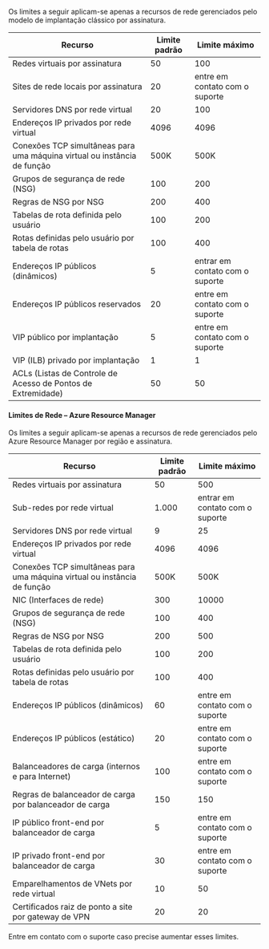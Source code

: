 Os limites a seguir aplicam-se apenas a recursos de rede gerenciados pelo modelo de implantação clássico por assinatura.

| Recurso | Limite padrão | Limite máximo |
| --- | --- | --- |
| Redes virtuais por assinatura |50 |100 |
| Sites de rede locais por assinatura |20 |entre em contato com o suporte |
| Servidores DNS por rede virtual |20 |100 |
| Endereços IP privados por rede virtual |4096 |4096 |
| Conexões TCP simultâneas para uma máquina virtual ou instância de função |500K |500K |
| Grupos de segurança de rede (NSG) |100 |200 |
| Regras de NSG por NSG |200 |400 |
| Tabelas de rota definida pelo usuário |100 |200 |
| Rotas definidas pelo usuário por tabela de rotas |100 |400 |
| Endereços IP públicos (dinâmicos) |5 |entrar em contato com o suporte |
| Endereços IP públicos reservados |20 |entre em contato com o suporte |
| VIP público por implantação |5 |entre em contato com o suporte |
| VIP (ILB) privado por implantação |1 |1 |
| ACLs (Listas de Controle de Acesso de Pontos de Extremidade) |50 |50 |

#### <a name="a-nameazure-resource-manager-virtual-networking-limitsanetworking-limits---azure-resource-manager"></a><a name="azure-resource-manager-virtual-networking-limits"></a>Limites de Rede – Azure Resource Manager
Os limites a seguir aplicam-se apenas a recursos de rede gerenciados pelo Azure Resource Manager por região e assinatura.

| Recurso | Limite padrão | Limite máximo |
| --- | --- | --- |
| Redes virtuais por assinatura |50 |500 |
| Sub-redes por rede virtual |1.000 |entrar em contato com o suporte |
| Servidores DNS por rede virtual |9 |25 |
| Endereços IP privados por rede virtual |4096 |4096 |
| Conexões TCP simultâneas para uma máquina virtual ou instância de função |500K |500K |
| NIC (Interfaces de rede) |300 |10000 |
| Grupos de segurança de rede (NSG) |100 |400 |
| Regras de NSG por NSG |200 |500 |
| Tabelas de rota definida pelo usuário |100 |200 |
| Rotas definidas pelo usuário por tabela de rotas |100 |400 |
| Endereços IP públicos (dinâmicos) |60 |entre em contato com o suporte |
| Endereços IP públicos (estático) |20 |entre em contato com o suporte |
| Balanceadores de carga (internos e para Internet) |100 |entre em contato com o suporte |
| Regras de balanceador de carga por balanceador de carga |150 |150 |
| IP público front-end por balanceador de carga |5 |entre em contato com o suporte |
| IP privado front-end por balanceador de carga |30 |entre em contato com o suporte |
| Emparelhamentos de VNets por rede virtual |10 |50 |
| Certificados raiz de ponto a site por gateway de VPN |20 |20 |

Entre em contato com o suporte caso precise aumentar esses limites.



<!--HONumber=Jan17_HO3-->


